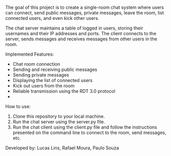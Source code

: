 The goal of this project is to create a single-room chat system where users can connect, send public messages, private messages, leave the room, list connected users, and even kick other users.

The chat server maintains a table of logged in users, storing their usernames and their IP addresses and ports. The client connects to the server, sends messages and receives messages from other users in the room.

Implemented Features:
- Chat room connection
- Sending and receiving public messages
- Sending private messages
- Displaying the list of connected users
- Kick out users from the room
- Reliable transmission using the RDT 3.0 protocol
- 
How to use:
1. Clone this repository to your local machine.
2. Run the chat server using the server.py file.
3. Run the chat client using the client.py file and follow the instructions presented on the command line to connect to the room, send messages, etc.



Developed by: Lucas Lins, Rafael Moura, Paulo Souza
